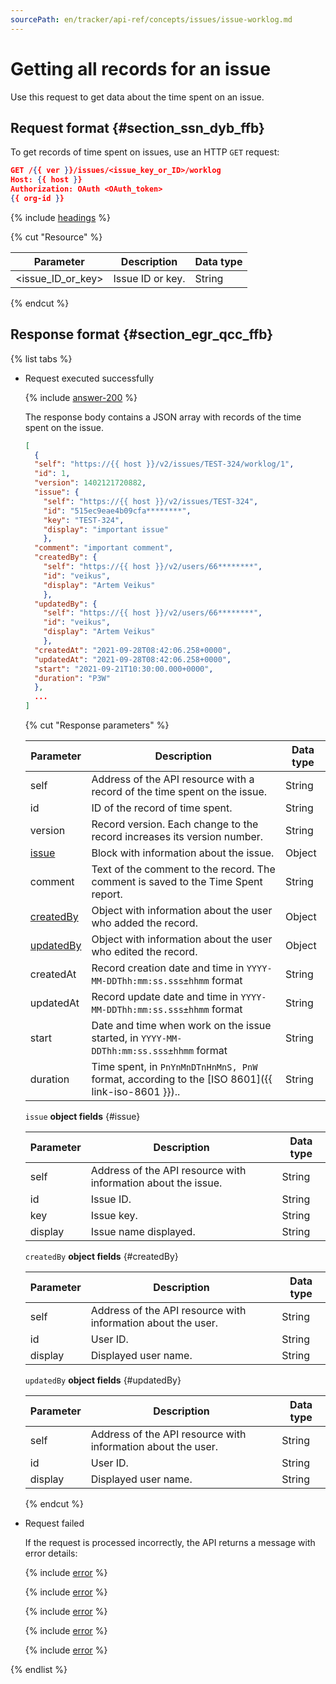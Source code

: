 ```yaml
---
sourcePath: en/tracker/api-ref/concepts/issues/issue-worklog.md
---
```

# Getting all records for an issue

Use this request to get data about the time spent on an issue.

## Request format {#section_ssn_dyb_ffb}

To get records of time spent on issues, use an HTTP `GET` request:

```json
GET /{{ ver }}/issues/<issue_key_or_ID>/worklog
Host: {{ host }}
Authorization: OAuth <OAuth_token>
{{ org-id }}
```

{% include [headings](../../../_includes/tracker/api/headings.md) %}

{% cut "Resource" %}

| Parameter | Description | Data type |
--- | --- | ---
| \<issue_ID_or_key\> | Issue ID or key. | String |

{% endcut %}

## Response format {#section_egr_qcc_ffb}

{% list tabs %}

- Request executed successfully

   {% include [answer-200](../../../_includes/tracker/api/answer-200.md) %}

   The response body contains a JSON array with records of the time spent on the issue.

   ```json
   [
     {
     "self": "https://{{ host }}/v2/issues/TEST-324/worklog/1",
     "id": 1,
     "version": 1402121720882,
     "issue": {
       "self": "https://{{ host }}/v2/issues/TEST-324",
       "id": "515ec9eae4b09cfa********",
       "key": "TEST-324",
       "display": "important issue"
       },
     "comment": "important comment",
     "createdBy": {
       "self": "https://{{ host }}/v2/users/66********",
       "id": "veikus",
       "display": "Artem Veikus"
       },
     "updatedBy": {
       "self": "https://{{ host }}/v2/users/66********",
       "id": "veikus",
       "display": "Artem Veikus"
       },
     "createdAt": "2021-09-28T08:42:06.258+0000",
     "updatedAt": "2021-09-28T08:42:06.258+0000",
     "start": "2021-09-21T10:30:00.000+0000",
     "duration": "P3W"
     },
     ...
   ]
   ```

   {% cut "Response parameters" %}

   | Parameter | Description | Data type |
   -------- | -------- | ----------
   | self | Address of the API resource with a record of the time spent on the issue. | String |
   | id | ID of the record of time spent. | String |
   | version | Record version. Each change to the record increases its version number. | String |
   | [issue](#issue) | Block with information about the issue. | Object |
   | comment | Text of the comment to the record. The comment is saved to the Time Spent report. | String |
   | [createdBy](#createdBy) | Object with information about the user who added the record. | Object |
   | [updatedBy](#updatedBy) | Object with information about the user who edited the record. | Object |
   | createdAt | Record creation date and time in ```YYYY-MM-DDThh:mm:ss.sss±hhmm``` format | String |
   | updatedAt | Record update date and time in ```YYYY-MM-DDThh:mm:ss.sss±hhmm``` format | String |
   | start | Date and time when work on the issue started, in ```YYYY-MM-DDThh:mm:ss.sss±hhmm``` format | String |
   | duration | Time spent, in ```PnYnMnDTnHnMnS, PnW``` format, according to the [ISO 8601]({{ link-iso-8601 }}).. | String |

   `issue` **object fields** {#issue}

   | Parameter | Description | Data type |
   -------- | -------- | ----------
   | self | Address of the API resource with information about the issue. | String |
   | id | Issue ID. | String |
   | key | Issue key. | String |
   | display | Issue name displayed. | String |

   `createdBy` **object fields** {#createdBy}

   | Parameter | Description | Data type |
   -------- | -------- | ----------
   | self | Address of the API resource with information about the user. | String |
   | id | User ID. | String |
   | display | Displayed user name. | String |

   `updatedBy` **object fields** {#updatedBy}

   | Parameter | Description | Data type |
   -------- | -------- | ----------
   | self | Address of the API resource with information about the user. | String |
   | id | User ID. | String |
   | display | Displayed user name. | String |

   {% endcut %}

- Request failed

   If the request is processed incorrectly, the API returns a message with error details:

   {% include [error](../../../_includes/tracker/api/answer-error-400.md) %}

   {% include [error](../../../_includes/tracker/api/answer-error-403.md) %}

   {% include [error](../../../_includes/tracker/api/answer-error-404.md) %}

   {% include [error](../../../_includes/tracker/api/answer-error-500.md) %}

   {% include [error](../../../_includes/tracker/api/answer-error-503.md) %}

{% endlist %}
